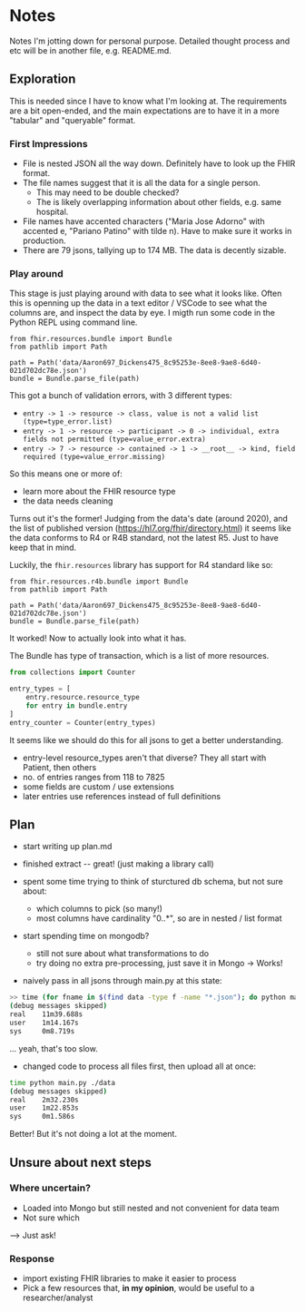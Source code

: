 # Notes

Notes I'm jotting down for personal purpose. Detailed thought process and etc will be in another file, e.g. README.md.

## Exploration

This is needed since I have to know what I'm looking at. The requirements are a bit open-ended, and the main expectations are to have it in a more "tabular" and "queryable" format.

### First Impressions

-   File is nested JSON all the way down. Definitely have to look up the FHIR format.
-   The file names suggest that it is all the data for a single person.
    -   This may need to be double checked?
    -   The is likely overlapping information about other fields, e.g. same hospital.
-   File names have accented characters ("Maria Jose Adorno" with accented e, "Pariano Patino" with tilde n). Have to make sure it works in production.
-   There are 79 jsons, tallying up to 174 MB. The data is decently sizable.

### Play around

This stage is just playing around with data to see what it looks like. Often this is openning up the data in a text editor / VSCode to see what the columns are, and inspect the data by eye. I migth run some code in the Python REPL using command line.

```
from fhir.resources.bundle import Bundle
from pathlib import Path

path = Path('data/Aaron697_Dickens475_8c95253e-8ee8-9ae8-6d40-021d702dc78e.json')
bundle = Bundle.parse_file(path)
```

This got a bunch of validation errors, with 3 different types:

-   `entry -> 1 -> resource -> class, value is not a valid list (type=type_error.list)`
-   `entry -> 1 -> resource -> participant -> 0 -> individual, extra fields not permitted (type=value_error.extra)`
-   `entry -> 7 -> resource -> contained -> 1 -> __root__ -> kind, field required (type=value_error.missing)`

So this means one or more of:

-   learn more about the FHIR resource type
-   the data needs cleaning

Turns out it's the former! Judging from the data's date (around 2020), and the list of published version (https://hl7.org/fhir/directory.html) it seems like the data conforms to R4 or R4B standard, not the latest R5. Just to have keep that in mind.

Luckily, the `fhir.resources` library has support for R4 standard like so:

```
from fhir.resources.r4b.bundle import Bundle
from pathlib import Path

path = Path('data/Aaron697_Dickens475_8c95253e-8ee8-9ae8-6d40-021d702dc78e.json')
bundle = Bundle.parse_file(path)
```

It worked! Now to actually look into what it has.

The Bundle has type of transaction, which is a list of more resources.

```python
from collections import Counter

entry_types = [
    entry.resource.resource_type
    for entry in bundle.entry
]
entry_counter = Counter(entry_types)
```

It seems like we should do this for all jsons to get a better understanding.

-   entry-level resource_types aren't that diverse? They all start with Patient, then others
-   no. of entries ranges from 118 to 7825
-   some fields are custom / use extensions
-   later entries use references instead of full definitions

## Plan

-   start writing up plan.md
-   finished extract -- great! (just making a library call)

-   spent some time trying to think of sturctured db schema, but not sure about:

    -   which columns to pick (so many!)
    -   most columns have cardinality "0..\*", so are in nested / list format

-   start spending time on mongodb?

    -   still not sure about what transformations to do
    -   try doing no extra pre-processing, just save it in Mongo
        -> Works!

-   naively pass in all jsons through main.py at this state:

```bash
>> time (for fname in $(find data -type f -name "*.json"); do python main.py $fname; done)
(debug messages skipped)
real    11m39.688s
user    1m14.167s
sys     0m8.719s
```

... yeah, that's too slow.

-   changed code to process all files first, then upload all at once:

```bash
time python main.py ./data
(debug messages skipped)
real    2m32.230s
user    1m22.853s
sys     0m1.586s
```

Better! But it's not doing a lot at the moment.

## Unsure about next steps

### Where uncertain?

-   Loaded into Mongo but still nested and not convenient for data team
-   Not sure which

--> Just ask!

### Response

-   import existing FHIR libraries to make it easier to process
-   Pick a few resources that, **in my opinion**, would be useful to a researcher/analyst
